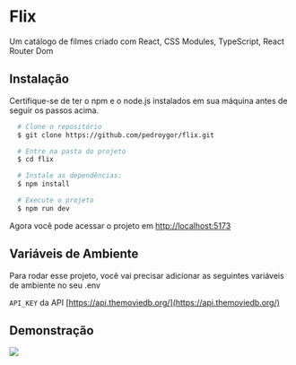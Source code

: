 # Flix

Um catálogo de filmes criado com React, CSS Modules, TypeScript, React Router Dom

## Instalação

Certifique-se de ter o npm e o node.js instalados em sua máquina antes de seguir os passos acima.

```bash
  # Clone o repositório
  $ git clone https://github.com/pedroygor/flix.git

  # Entre na pasta do projeto
  $ cd flix

  # Instale as dependências:
  $ npm install

  # Execute o projeto
  $ npm run dev
```

Agora você pode acessar o projeto em <http://localhost:5173>

## Variáveis de Ambiente

Para rodar esse projeto, você vai precisar adicionar as seguintes variáveis de ambiente no seu .env

`API_KEY` da API [https://api.themoviedb.org/](https://api.themoviedb.org/)

## Demonstração

<a href="https://youtu.be/RrQ7nZjPKfo">
<img src="https://i9.ytimg.com/vi_webp/RrQ7nZjPKfo/mqdefault.webp?v=63c73f11&sqp=COD_nJ4G&rs=AOn4CLCafR_vilBB9vBSN7KobIR2YDNi0g"></a>
